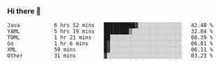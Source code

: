 ### Hi there 👋

<!--
**urzz/urzz** is a ✨ _special_ ✨ repository because its `README.md` (this file) appears on your GitHub profile.

Here are some ideas to get you started:

- 🔭 I’m currently working on ...
- 🌱 I’m currently learning ...
- 👯 I’m looking to collaborate on ...
- 🤔 I’m looking for help with ...
- 💬 Ask me about ...
- 📫 How to reach me: ...
- 😄 Pronouns: ...
- ⚡ Fun fact: ...
-->

<!--START_SECTION:waka-->

```text
Java           6 hrs 52 mins   ██████████▓░░░░░░░░░░░░░░   42.40 %
YAML           5 hrs 19 mins   ████████▒░░░░░░░░░░░░░░░░   32.84 %
TOML           1 hr 21 mins    ██░░░░░░░░░░░░░░░░░░░░░░░   08.39 %
Go             1 hr 6 mins     █▓░░░░░░░░░░░░░░░░░░░░░░░   06.81 %
XML            59 mins         █▓░░░░░░░░░░░░░░░░░░░░░░░   06.11 %
Other          31 mins         ▓░░░░░░░░░░░░░░░░░░░░░░░░   03.23 %
```

<!--END_SECTION:waka-->
